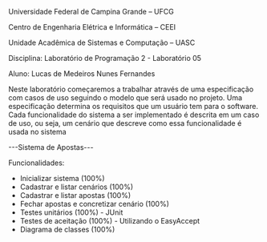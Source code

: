 Universidade Federal de Campina Grande – UFCG

Centro de Engenharia Elétrica e Informática – CEEI

Unidade Acadêmica de Sistemas e Computação – UASC

Disciplina: Laboratório de Programação 2 - Laboratório 05

Aluno: Lucas de Medeiros Nunes Fernandes

Neste laboratório começaremos a trabalhar através de uma especificação com casos de uso seguindo o modelo que será usado no projeto. Uma especificação determina os requisitos que um usuário tem para o software. Cada funcionalidade do sistema a ser implementado é descrita em um caso de uso, ou seja, um cenário que descreve como essa funcionalidade é usada no sistema



---Sistema de Apostas---

Funcionalidades:

- Inicializar sistema (100%)
- Cadastrar e listar cenários (100%)
- Cadastrar e listar apostas (100%)
- Fechar apostas e concretizar cenário (100%)
- Testes unitários (100%) - JUnit
- Testes de aceitação (100%) - Utilizando o EasyAccept
- Diagrama de classes (100%)
